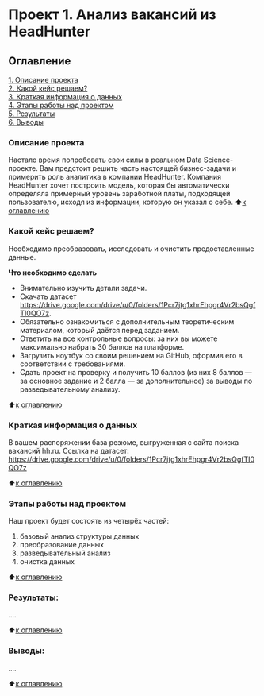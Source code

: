 # Проект 1. Анализ вакансий из HeadHunter

## Оглавление  
[1. Описание проекта](https://github.com/meliashchenia/Skillfactory_DS_3.0/blob/main/project_1/README.md#Описание-проекта)  
[2. Какой кейс решаем?](https://github.com/meliashchenia/Skillfactory_DS_3.0/blob/main/project_1/README.md#Какой-кейс-решаем)  
[3. Краткая информация о данных](https://github.com/meliashchenia/Skillfactory_DS_3.0/blob/main/project_1/README.md#Краткая-информация-о-данных)  
[4. Этапы работы над проектом](https://github.com/meliashchenia/Skillfactory_DS_3.0/blob/main/project_1/README.md#Этапы-работы-над-проектом)  
[5. Результаты](https://github.com/meliashchenia/Skillfactory_DS_3.0/blob/main/project_1/README.md#Результаты)    
[6. Выводы](https://github.com/meliashchenia/Skillfactory_DS_3.0/blob/main/project_1/README.md#Выводы) 

### Описание проекта    
Настало время попробовать свои силы в реальном Data Science-проекте. Вам предстоит решить часть настоящей бизнес-задачи и примерить роль аналитика в компании HeadHunter. 
Компания HeadHunter хочет построить модель, которая бы автоматически определяла примерный уровень заработной платы, подходящей пользователю, исходя из информации, которую он указал о себе. 
:arrow_up:[к оглавлению](https://github.com/meliashchenia/Skillfactory_DS_3.0/blob/main/project_1/README.md#Оглавление)


### Какой кейс решаем?    
Необходимо преобразовать, исследовать и очистить предоставленные данные.

**Что необходимо сделать**     
- Внимательно изучить детали задачи.
- Скачать датасет https://drive.google.com/drive/u/0/folders/1Pcr7jtg1xhrEhpgr4Vr2bsQgfTI0QO7z.
- Обязательно ознакомиться с дополнительным теоретическим материалом, который даётся перед заданием.
- Ответить на все контрольные вопросы: за них вы можете максимально набрать 30 баллов на платформе.
- Загрузить ноутбук со своим решением на GitHub, оформив его в соответствии с требованиями.
- Сдать проект на проверку и получить 10 баллов (из них 8 баллов — за основное задание и 2 балла — за дополнительное) за выводы по разведывательному анализу.

:arrow_up:[к оглавлению](https://github.com/meliashchenia/Skillfactory_DS_3.0/blob/main/project_1/README.md#Оглавление)


### Краткая информация о данных
В вашем распоряжении база резюме, выгруженная с сайта поиска вакансий hh.ru.
Ссылка на датасет:  https://drive.google.com/drive/u/0/folders/1Pcr7jtg1xhrEhpgr4Vr2bsQgfTI0QO7z

:arrow_up:[к оглавлению](https://github.com/meliashchenia/Skillfactory_DS_3.0/blob/main/project_1/README.md#Оглавление)


### Этапы работы над проектом  
Наш проект будет состоять из четырёх частей:
1. базовый анализ структуры данных
2. преобразование данных
3. разведывательный анализ
4. очистка данных

:arrow_up:[к оглавлению](https://github.com/meliashchenia/Skillfactory_DS_3.0/blob/main/project_1/README.md#Оглавление)


### Результаты:  
....

:arrow_up:[к оглавлению](https://github.com/meliashchenia/Skillfactory_DS_3.0/blob/main/project_1/README.md#Оглавление)


### Выводы:  
....

:arrow_up:[к оглавлению](https://github.com/meliashchenia/Skillfactory_DS_3.0/blob/main/project_1/README.md#Оглавление)